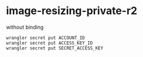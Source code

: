 # image-resizing-private-r2
without binding

```
wrangler secret put ACCOUNT_ID
wrangler secret put ACCESS_KEY_ID
wrangler secret put SECRET_ACCESS_KEY
```
